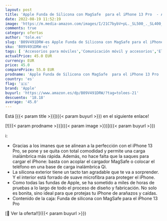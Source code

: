 ```yaml
---
layout: post
title: 'Apple Funda de Silicona con MagSafe  para el iPhone 13 Pro  - Azul Niebla'
date: 2022-08-19 11:52:19
image: 'https://m.media-amazon.com/images/I/21C7bybV+pL._SL500_._SL400_.jpg'
comments: true
category: ofertas
author: 'tole.es'
slug: 'B09V491DRW-es Apple Funda de Silicona con MagSafe para el iPhone 13 Pro...'
sku: 'B09V491DRW-es'
tags: [ 'Accesorios para móviles','Comunicación móvil y accesorios','Electrónica','Fundas y carcasas para teléfonos móviles','apple','iphone','🇪🇸', ]
actualPrice: 45.0 EUR
currency: EUR
price: 45.0
comparePrice: 55.0 EUR
prodname: 'Apple Funda de Silicona con MagSafe  para el iPhone 13 Pro  - Azul Niebla'
country: 'es'
flag: '🇪🇸'
brand: 'Apple'
buyurl: 'https://www.amazon.es/dp/B09V491DRW/?tag=tolees-21'
descuento: '18.18'
average: '45.0'
---
```


Está [{{< param title >}}]({{< param buyurl >}}) en el siguiente enlace!

[![{{< param prodname >}}]({{< param image >}})]({{< param buyurl >}})

ℹ️:

- Gracias a los imanes que se alinean a la perfección con el iPhone 13 Pro, se pone y se quita con total comodidad y permite una carga inalámbrica más rápida. Además, no hace falta que la saques para cargar el iPhone: basta con acoplar el cargador MagSafe o colocar el teléfono en una base de carga inalámbrica Qi.
- La silicona exterior tiene un tacto tan agradable que te va a sorprender. Y el interior está forrado de suave microfibra para proteger el iPhone.
- Como todas las fundas de Apple, se ha sometido a miles de horas de pruebas a lo largo de todo el proceso de diseño y fabricación. No solo es bonita, sino ideal para que protejas tu iPhone de arañazos y caídas.
- Contenido de la caja: Funda de silicona con MagSafe para el iPhone 13 Pro

[🛒 Ver la oferta!!]({{< param buyurl >}})
